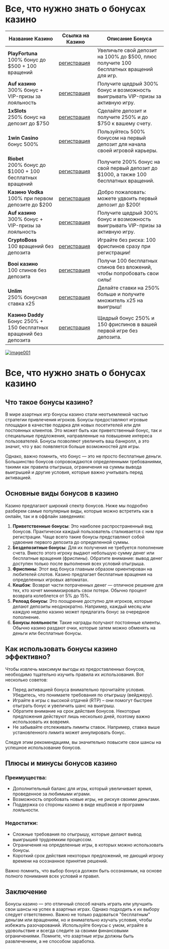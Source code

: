    <h1>Все, что нужно знать о бонусах казино</h1>


<table>
    <thead>
        <tr>
            <th>Название Казино</th>
            <th>Ссылка на Казино</th>
            <th>Описание Бонуса</th>
        </tr>
    </thead>
    <tbody>
        <tr>
            <td><strong>PlayFortuna</strong><br>100% бонус до $500 + 100 вращений</td>
            <td><a href="https://fortuna-promo.net/alt/pf_gates_of_olympus_en/?4c7f26c08b749d094457154abfc9b4d9" class="btn">регистрация</a><br><a href="#" </a></td>
            <td>Увеличьте свой депозит на 100% до $500, плюс получите 100 бесплатных вращений для игр.</td>
        </tr>
        <tr>
       <td><strong>Auf казино </strong><br>300% бонус + VIP-призы за лояльность</td>
            <td><a href="https://auflink.com/d1d9117ba?registrationPromoCode=WIN300" class="btn">регистрация</a><br><a href="#" </a></td>
            <td>Получите щедрый 300% бонус и возможность выигрывать VIP-призы за активную игру.</td>
        </tr>
        <tr>
            <td><strong>1xSlots</strong><br>250% бонус на депозит до $750</td>
            <td><a href="https://unlimc.net/d3de5f285?registrationPromoCode=WIN300" class="btn">регистрация</a><br><a href="#" </a></td>
            <td>Сделайте депозит и получите 250% и до $750 к вашему счету.</td>
        </tr>
        <tr>
            <td><strong>1win Casino </strong><br>бонус 500%</td>
            <td><a href="https://1wytvn.life/casino/list?open=register#k0ok" class="btn">регистрация</a><br><a href="#" </a></td>
            <td>Пользуйтесь 500% бонусом на первый депозит для начала своей игровой карьеры.</td>
        </tr>
        <td><strong>Riobet</strong><br>200% бонус до $1000 + 100 бесплатных вращений</td>
            <td><a href="https://cutt.ly/gw0Usi4g" class="btn">регистрация</a><br><a href="#" </a></td>
            <td>Получите 200% бонус на свой первый депозит до $1000, а также 100 бесплатных вращений.</td>
        <tr>
            <td><strong>Казино Vodka </strong><br>100% при первом депозите до $200</td>
            <td><a href="https://vodka2.xyz?id=3597" class="btn">регистрация</a><br><a href="#" </a></td>
            <td>Добро пожаловать: можете удвоить первый депозит до $200!</td>
        </tr>
        <tr>
            <td><strong>Auf казино </strong><br>300% бонус + VIP-призы за лояльность</td>
            <td><a href="https://auflink.com/d1d9117ba?registrationPromoCode=WIN300" class="btn">регистрация</a><br><a href="#" </a></td>
            <td>Получите щедрый 300% бонус и возможность выигрывать VIP-призы за активную игру.</td>
        </tr>
        <tr>
            <td><strong>CryptoBoss</strong><br>100 вращений без депозита</td>
            <td><a href="https://cryptobossc.online/d86b78981?registrationPromoCode=WIN300" class="btn">регистрация</a><br><a href="#" </a></td>
            <td>Играйте без риска: 100 фриспинов сразу при регистрации!</td>
        </tr>
        <tr>
            <td><strong>Booi казино</strong><br>100 спинов без депозита</td>
            <td><a href="https://stars-flight.com/s4477f4bb" class="btn">регистрация</a><br><a href="#" </a></td>
            <td>Получи 100 бесплатных спинов без вложений, чтобы попробовать свои силы!</td>
        </tr>
        <tr>
            <td><strong>Unlim</strong><br>250% бонусная ставка x25</td>
            <td><a href="https://unlimc.net/d3de5f285?registrationPromoCode=WIN300" class="btn">регистрация</a><br><a href="#" </a></td>
            <td>Делайте ставки на 250% больше и получите множитель x25 на выигрыш!</td>
        </tr>
        <tr>
            <td><strong>Казино Daddy</strong><br>Бонус 250% + 150 бесплатных вращений без депозита</td>
            <td><a href="https://bit.ly/Daddyaff" class="btn">регистрация</a><br><a href="#"</a></td>
            <td>Щедрый бонус 250% и 150 фриспинов в вашей первой игре без депозита.</td>
        </tr>
    </tbody>
</table>


</body>
</html>


<p dir="auto"><a target="_blank" rel="noopener noreferrer" href="https://private-user-images.githubusercontent.com/190454458/391854586-e97cacd0-dc02-40db-8b9b-1dd8dce8c385.jpg?jwt=eyJhbGciOiJIUzI1NiIsInR5cCI6IkpXVCJ9.eyJpc3MiOiJnaXRodWIuY29tIiwiYXVkIjoicmF3LmdpdGh1YnVzZXJjb250ZW50LmNvbSIsImtleSI6ImtleTUiLCJleHAiOjE3MzQ2OTY3NjIsIm5iZiI6MTczNDY5NjQ2MiwicGF0aCI6Ii8xOTA0NTQ0NTgvMzkxODU0NTg2LWU5N2NhY2QwLWRjMDItNDBkYi04YjliLTFkZDhkY2U4YzM4NS5qcGc_WC1BbXotQWxnb3JpdGhtPUFXUzQtSE1BQy1TSEEyNTYmWC1BbXotQ3JlZGVudGlhbD1BS0lBVkNPRFlMU0E1M1BRSzRaQSUyRjIwMjQxMjIwJTJGdXMtZWFzdC0xJTJGczMlMkZhd3M0X3JlcXVlc3QmWC1BbXotRGF0ZT0yMDI0MTIyMFQxMjA3NDJaJlgtQW16LUV4cGlyZXM9MzAwJlgtQW16LVNpZ25hdHVyZT1iYjhiYzUwYTM5MzcwNTUwYWVlMjY0YjE3YWU1YmE3YWM3YjM4ZGVmMmM2YmJhMGViMGU2NjI3MzFhY2FjODFjJlgtQW16LVNpZ25lZEhlYWRlcnM9aG9zdCJ9.9WiS-LTgPar2-Qnk9fPlT6IIEhTbcqKJVfRCFHrLUuo"><img src="https://private-user-images.githubusercontent.com/190454458/391854586-e97cacd0-dc02-40db-8b9b-1dd8dce8c385.jpg?jwt=eyJhbGciOiJIUzI1NiIsInR5cCI6IkpXVCJ9.eyJpc3MiOiJnaXRodWIuY29tIiwiYXVkIjoicmF3LmdpdGh1YnVzZXJjb250ZW50LmNvbSIsImtleSI6ImtleTUiLCJleHAiOjE3MzQ2OTY3NjIsIm5iZiI6MTczNDY5NjQ2MiwicGF0aCI6Ii8xOTA0NTQ0NTgvMzkxODU0NTg2LWU5N2NhY2QwLWRjMDItNDBkYi04YjliLTFkZDhkY2U4YzM4NS5qcGc_WC1BbXotQWxnb3JpdGhtPUFXUzQtSE1BQy1TSEEyNTYmWC1BbXotQ3JlZGVudGlhbD1BS0lBVkNPRFlMU0E1M1BRSzRaQSUyRjIwMjQxMjIwJTJGdXMtZWFzdC0xJTJGczMlMkZhd3M0X3JlcXVlc3QmWC1BbXotRGF0ZT0yMDI0MTIyMFQxMjA3NDJaJlgtQW16LUV4cGlyZXM9MzAwJlgtQW16LVNpZ25hdHVyZT1iYjhiYzUwYTM5MzcwNTUwYWVlMjY0YjE3YWU1YmE3YWM3YjM4ZGVmMmM2YmJhMGViMGU2NjI3MzFhY2FjODFjJlgtQW16LVNpZ25lZEhlYWRlcnM9aG9zdCJ9.9WiS-LTgPar2-Qnk9fPlT6IIEhTbcqKJVfRCFHrLUuo" alt="image001" style="max-width: 100%;"></a>
      <h1>Все, что нужно знать о бонусах казино</h1>
    </header>
    <main>
        <section>
            <h2>Что такое бонусы казино?</h2>
            <p>В мире азартных игр бонусы казино стали неотъемлемой частью стратегии привлечения игроков. Бонусы предоставляют игровые площадки в качестве подарка для новых посетителей или для постоянных клиентов. Это может быть как приветственный бонус, так и специальные предложения, направленные на повышение интереса пользователей. Бонусы позволяют увеличить ваш банкролл, а это значит, что у вас появляется больше возможностей для игры.</p>
            <p>Однако, важно помнить, что бонус — это не просто бесплатные деньги. Большинство бонусов сопровождаются определенными требованиями, такими как правила отыгрыша, ограничения на суммы вывода выигрышей и другие условия, которые важно учитывать перед активацией.</p>
        </section>
        <section>
            <h2>Основные виды бонусов в казино</h2>
            <p>Казино предлагают широкий спектр бонусов. Ниже мы подробно разберем самые популярные виды, которые можно встретить как в онлайн, так и в оффлайн заведениях:</p>
            <ol>
                <li><strong>Приветственные бонусы</strong>: Это наиболее распространенный вид бонусов. Практически каждый пользователь сталкивается с ним при регистрации. Чаще всего такие бонусы представляют собой удвоение первого депозита до определенной суммы.</li>
                <li><strong>Бездепозитные бонусы</strong>: Для их получения не требуется пополнение счета. Вместо этого игроку выдают небольшую сумму денег или бесплатные вращения (фриспины). Обратите внимание: вывод денег доступен только после выполнения всех условий отыгрыша.</li>
                <li><strong>Фриспины</strong>: Этот вид бонуса главным образом ориентирован на любителей слотов. Казино предлагает бесплатные вращения на определенных игровых автоматах.</li>
                <li><strong>Кешбэк</strong>: Возврат части потраченных денег — отличное решение для тех, кто хочет минимизировать свои потери. Обычно процент возврата колеблется от 5% до 15%.</li>
                <li><strong>Релоад бонусы</strong>: Это поощрение доступно для игроков, которые делают депозиты неоднократно. Например, каждый месяц или каждую неделю казино может предлагать бонус за очередное пополнение.</li>
                <li><strong>Бонусы лояльности</strong>: Такие награды получают постоянные клиенты. Обычно казино раздают очки, которые затем можно обменять на деньги или бесплатные бонусы.</li>
            </ol>
        </section>
        <section>
            <h2>Как использовать бонусы казино эффективно?</h2>
            <p>Чтобы извлечь максимум выгоды из предоставленных бонусов, необходимо тщательно изучить правила их использования. Вот несколько советов:</p>
            <ul>
                <li>Перед активацией бонуса внимательно прочитайте условия. Убедитесь, что понимаете требования по отыгрышу (вейджеру).</li>
                <li>Играйте в игры с высокой отдачей (RTP) – они помогут быстрее отыграть бонус и увеличить шанс на выигрыш.</li>
                <li>Обратите внимание на срок действия бонусов. Некоторые предложения действуют лишь несколько дней, поэтому важно использовать их вовремя.</li>
                <li>Не забывайте отслеживать лимиты ставок. Например, ставка выше установленного лимита может аннулировать бонус.</li>
            </ul>
            <p>Следуя этим рекомендациям, вы значительно повысите свои шансы на успешное использование бонусов.</p>
        </section>
        <section>
            <h2>Плюсы и минусы бонусов казино</h2>
            <h3>Преимущества:</h3>
            <ul>
                <li>Дополнительный баланс для игры, который увеличивает время, проведенное за любимыми играми.</li>
                <li>Возможность опробовать новые игры, не рискуя своими деньгами.</li>
                <li>Поддержка со стороны казино в виде кешбэков и программ лояльности.</li>
            </ul>
            <h3>Недостатки:</h3>
            <ul>
                <li>Сложные требования по отыгрышу, которые делают вывод выигрышей трудоемким процессом.</li>
                <li>Ограничения на определенные игры, в которых можно использовать бонусы.</li>
                <li>Короткий срок действия некоторых предложений, не дающий игроку времени на осознанное принятие решений.</li>
            </ul>
            <p>Важно помнить, что выбор бонуса должен быть осознанным, на основе полного понимания всех условий и правил.</p>
        </section>
        <section>
            <h2>Заключение</h2>
            <p>Бонусы казино — это отличный способ начать играть или улучшить свои шансы на успех в азартных играх. Однако подходить к их выбору следует ответственно. Важно не только радоваться "бесплатным" деньгам или вращениям, но и внимательно изучать условия, чтобы избежать разочарований. Используйте бонусы с умом, играйте в удовольствие и всегда следите за своими финансовыми ограничениями. Помните, что азартные игры должны быть развлечением, а не способом заработка.</p>
        </section>
